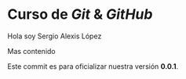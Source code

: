 # Curso de _Git_ & _GitHub_
Hola soy Sergio Alexis López 

Mas contenido

Este commit es para oficializar nuestra versión  **0.0.1**.